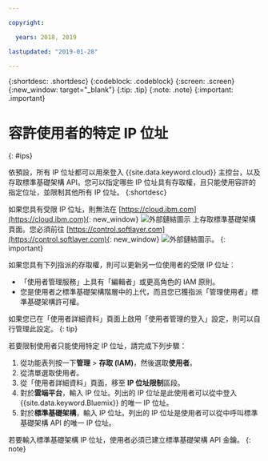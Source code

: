 ```yaml
---

copyright:

  years: 2018, 2019

lastupdated: "2019-01-28"

---
```


{:shortdesc: .shortdesc}
{:codeblock: .codeblock}
{:screen: .screen}
{:new_window: target="_blank"}
{:tip: .tip}
{:note: .note}
{:important: .important}

# 容許使用者的特定 IP 位址
{: #ips}

依預設，所有 IP 位址都可以用來登入 {{site.data.keyword.cloud}} 主控台，以及存取標準基礎架構 API。您可以指定哪些 IP 位址具有存取權，且只能使用容許的指定位址，並限制其他所有 IP 位址。
{:shortdesc}

如果您具有受限 IP 位址，則無法在 [https://cloud.ibm.com](https://cloud.ibm.com){: new_window} ![外部鏈結圖示](../icons/launch-glyph.svg "外部鏈結圖示") 上存取標準基礎架構頁面。您必須前往 [https://control.softlayer.com](https://control.softlayer.com){: new_window} ![外部鏈結圖示](../icons/launch-glyph.svg "外部鏈結圖示")。
{: important}

如果您具有下列指派的存取權，則可以更新另一位使用者的受限 IP 位址：

  * 「使用者管理服務」上具有「編輯者」或更高角色的 IAM 原則。
  * 您是使用者之標準基礎架構階層中的上代，而且您已獲指派「管理使用者」標準基礎架構許可權。
  
如果您已在「使用者詳細資料」頁面上啟用「使用者管理的登入」設定，則可以自行管理此設定。
{: tip}

若要限制使用者只能使用特定 IP 位址，請完成下列步驟： 

1. 從功能表列按一下**管理** &gt; **存取 (IAM)**，然後選取**使用者**。 
2. 從清單選取使用者。
3. 從「使用者詳細資料」頁面，移至 **IP 位址限制**區段。 
4. 對於**雲端平台**，輸入 IP 位址。列出的 IP 位址是此使用者可以從中登入 {{site.data.keyword.Bluemix}} 的唯一 IP 位址。
5. 對於**標準基礎架構**，輸入 IP 位址。列出的 IP 位址是使用者可以從中呼叫標準基礎架構 API 的唯一 IP 位址。 
  
  若要輸入標準基礎架構 IP 位址，使用者必須已建立標準基礎架構 API 金鑰。
  {: note}
 


